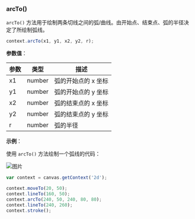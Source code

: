 ### arcTo()

`arcTo()` 方法用于绘制两条切线之间的弧/曲线。由开始点、结束点、弧的半径决定了所绘制弧线。

```js
context.arcTo(x1, y1, x2, y2, r);
```


**参数值**：

| 参数        | 类型 | 描述                    |
| -----------|------- | ----------------------- |
| x1         | number | 弧的开始点的 x 坐标       |
| y1         | number | 弧的开始点的 y 坐标       |
| x2         | number | 弧的结束点的 x 坐标       |
| y2         | number | 弧的结束点的 y 坐标       |
| r          | number | 弧的半径                 |

**示例**：

使用 `arcTo()` 方法绘制一个弧线的代码：

![图片](/img/game/canvas/arcto-001.png)

```js
var context = canvas.getContext('2d');

context.moveTo(20, 50);
context.lineTo(160, 50);
context.arcTo(240, 50, 240, 80, 80);
context.lineTo(240, 260);
context.stroke();

```
